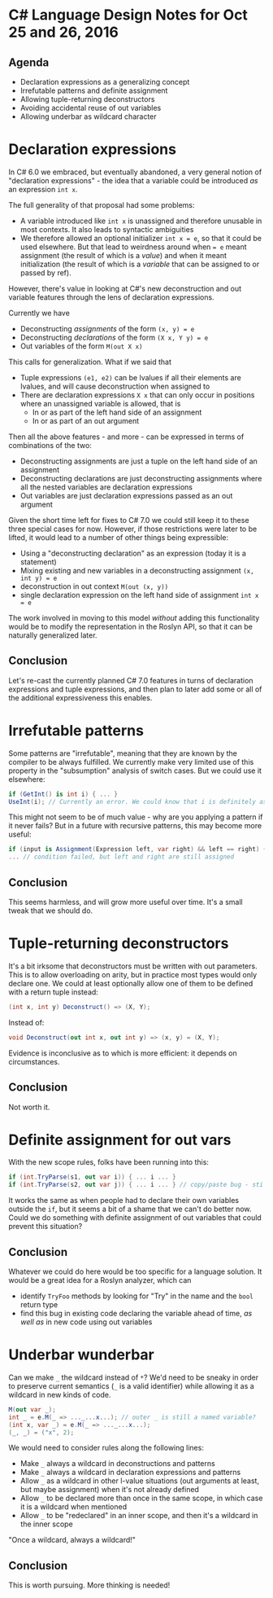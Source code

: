 C# Language Design Notes for Oct 25 and 26, 2016
================================================

Agenda
------

- Declaration expressions as a generalizing concept
- Irrefutable patterns and definite assignment
- Allowing tuple-returning deconstructors
- Avoiding accidental reuse of out variables
- Allowing underbar as wildcard character


Declaration expressions
=======================

In C# 6.0 we embraced, but eventually abandoned, a very general notion of "declaration expressions" - the idea that a variable could be introduced *as* an expression `int x`.

The full generality of that proposal had some problems:

* A variable introduced like `int x` is unassigned and therefore unusable in most contexts. It also leads to syntactic ambiguities
* We therefore allowed an optional initializer `int x = e`, so that it could be used elsewhere. But that lead to weirdness around when `= e` meant assignment (the result of which is a *value*) and when it meant initialization (the result of which is a *variable* that can be assigned to or passed by ref).

However, there's value in looking at C#'s new deconstruction and out variable features through the lens of declaration expressions.

Currently we have

* Deconstructing *assignments* of the form `(x, y) = e`
* Deconstructing *declarations* of the form `(X x, Y y) = e`
* Out variables of the form `M(out X x)`

This calls for generalization. What if we said that

* Tuple expressions `(e1, e2)` can be lvalues if all their elements are lvalues, and will cause deconstruction when assigned to
* There are declaration expressions `X x` that can only occur in positions where an unassigned variable is allowed, that is
	* In or as part of the left hand side of an assignment
	* In or as part of an out argument

Then all the above features - and more - can be expressed in terms of combinations of the two:

* Deconstructing assignments are just a tuple on the left hand side of an assignment
* Deconstructing declarations are just deconstructing assignments where all the nested variables are declaration expressions
* Out variables are just declaration expressions passed as an out argument

Given the short time left for fixes to C# 7.0 we could still keep it to these three special cases for now. However, if those restrictions were later to be lifted, it would lead to a number of other things being expressible:

* Using a "deconstructing declaration" as an expression (today it is a statement)
* Mixing existing and new variables in a deconstructing assignment `(x, int y) = e`
* deconstruction in out context `M(out (x, y))`
* single declaration expression on the left hand side of assignment `int x = e`

The work involved in moving to this model *without* adding this functionality would be to modify the representation in the Roslyn API, so that it can be naturally generalized later.

Conclusion
----------

Let's re-cast the currently planned C# 7.0 features in turns of declaration expressions and tuple expressions, and then plan to later add some or all of the additional expressiveness this enables.


Irrefutable patterns
====================

Some patterns are "irrefutable", meaning that they are known by the compiler to be always fulfilled. We currently make very limited use of this property in the "subsumption" analysis of switch cases. But we could use it elsewhere:

``` c#
if (GetInt() is int i) { ... }
UseInt(i); // Currently an error. We could know that i is definitely assigned here
```

This might not seem to be of much value - why are you applying a pattern if it never fails? But in a future with recursive patterns, this may become more useful:

``` c#
if (input is Assignment(Expression left, var right) && left == right) { ... }
... // condition failed, but left and right are still assigned
```

Conclusion
----------

This seems harmless, and will grow more useful over time. It's a small tweak that we should do.


Tuple-returning deconstructors
==============================

It's a bit irksome that deconstructors must be written with out parameters. This is to allow overloading on arity, but in practice most types would only declare one. We could at least optionally allow one of them to be defined with a return tuple instead: 

``` c#
(int x, int y) Deconstruct() => (X, Y);
```

Instead of:
``` c#
void Deconstruct(out int x, out int y) => (x, y) = (X, Y);
```

Evidence is inconclusive as to which is more efficient: it depends on circumstances.

Conclusion
----------

Not worth it.


Definite assignment for out vars
================================

With the new scope rules, folks have been running into this:

``` c#
if (int.TryParse(s1, out var i)) { ... i ... }
if (int.TryParse(s2, out var j)) { ... i ... } // copy/paste bug - still reading i instead of j
```

It works the same as when people had to declare their own variables outside the `if`, but it seems a bit of a shame that we can't do better now. Could we do something with definite assignment of out variables that could prevent this situation?

Conclusion
----------

Whatever we could do here would be too specific for a language solution. It would be a great idea for a Roslyn analyzer, which can 
- identify `TryFoo` methods by looking for "Try" in the name and the `bool` return type
- find this bug in existing code declaring the variable ahead of time, *as well as* in new code using out variables


Underbar wunderbar
==================

Can we make `_` the wildcard instead of `*`? We'd need to be sneaky in order to preserve current semantics (`_` is a valid identifier) while allowing it as a wildcard in new kinds of code.

``` c#
M(out var _);
int _ = e.M(_ => ..._...x...); // outer _ is still a named variable?
(int x, var _) = e.M(_ => ..._...x...);
(_, _) = ("x", 2);
```
We would need to consider rules along the following lines:

* Make `_` always a wildcard in deconstructions and patterns
* Make `_` always a wildcard in declaration expressions and patterns
* Allow `_` as a wildcard in other l-value situations (out arguments at least, but maybe assignment) when it's not already defined
* Allow `_` to be declared more than once in the same scope, in which case it is a wildcard when mentioned
* Allow `_` to be "redeclared" in an inner scope, and then it's a wildcard in the inner scope

"Once a wildcard, always a wildcard!"

Conclusion
----------

This is worth pursuing. More thinking is needed!

